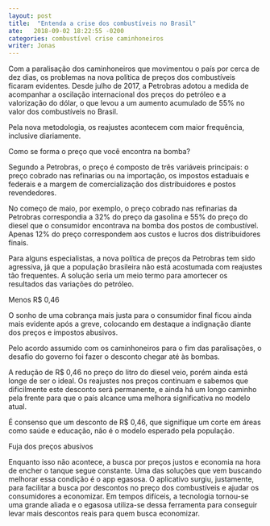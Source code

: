```yaml
---
layout: post
title:  "Entenda a crise dos combustíveis no Brasil"
ate:   2018-09-02 18:22:55 -0200
categories: combustível crise caminhoneiros
writer: Jonas
---
```


Com a paralisação dos caminhoneiros que movimentou o país por cerca de dez dias, os problemas na nova política de preços dos combustíveis ficaram evidentes. Desde julho de 2017, a Petrobras adotou a medida de acompanhar a oscilação internacional dos preços do petróleo e a valorização do dólar, o que levou a um aumento acumulado de 55% no valor dos combustíveis no Brasil.

Pela nova metodologia, os reajustes acontecem com maior frequência, inclusive diariamente.


Como se forma o preço que você encontra na bomba?

Segundo a Petrobras, o preço é composto de três variáveis principais: o preço cobrado nas refinarias ou na importação, os impostos estaduais e federais e a margem de comercialização dos distribuidores e postos revendedores.

No começo de maio, por exemplo, o preço cobrado nas refinarias da Petrobras correspondia a 32% do preço da gasolina e 55% do preço do diesel que o consumidor encontrava na bomba dos postos de combustível. Apenas 12% do preço correspondem aos custos e lucros dos distribuidores finais.

Para alguns especialistas, a nova política de preços da Petrobras tem sido agressiva, já que a população brasileira não está acostumada com reajustes tão frequentes. A solução seria um meio termo para amortecer os resultados das variações do petróleo.

Menos R$ 0,46

O sonho de uma cobrança mais justa para o consumidor final ficou ainda mais evidente após a greve, colocando em destaque a indignação diante dos preços e impostos abusivos.

Pelo acordo assumido com os caminhoneiros para o fim das paralisações, o desafio do governo foi fazer o desconto chegar até às bombas.

A redução de R$ 0,46 no preço do litro do diesel veio, porém ainda está longe de ser o ideal. Os reajustes nos preços continuam e sabemos que dificilmente este desconto será permanente, e ainda há um longo caminho pela frente para que o país alcance uma melhora significativa no modelo atual.

É consenso que um desconto de R$ 0,46, que signifique um corte em áreas como saúde e educação, não é o modelo esperado pela população.

Fuja dos preços abusivos

Enquanto isso não acontece, a busca por preços justos e economia na hora de encher o tanque segue constante. Uma das soluções que vem buscando melhorar essa condição é o app egasosa. O aplicativo surgiu, justamente, para facilitar a busca por descontos no preço dos combustíveis e ajudar os consumidores a economizar. Em tempos difíceis, a tecnologia tornou-se uma grande aliada e o egasosa utiliza-se dessa ferramenta para conseguir levar mais descontos reais para quem busca economizar.
